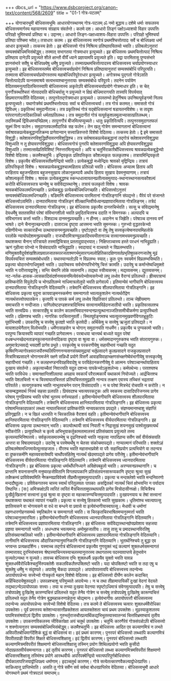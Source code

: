 +++
dbcs_url = "https://www.dsbcproject.org/canon-text/content/568/2609"
title = "01-1 गोत्र-पटलम्"

+++
योगाचारभूमी
बोधिसत्त्वभूमिः
आधारयोगस्थानम्
गोत्र-पटलम्
ॐ नमो बुद्धाय॥ दशेमे धर्माः सफलस्य बोधिसत्त्वमार्गस्य महायानस्य संग्रहाय संवर्तन्ते। कतमे दश। आधारो लिङ्गं पक्षोऽध्याशयो विहार उपपत्तिः परिग्रहो भूमिश्चर्या प्रतिष्ठा च।
उद्दानम्। 
आधारो लिङ्ग-पक्षाध्याशय-विहारा उपपत्तिः। 
परिग्रहो भूमिश्चर्या प्रतिष्ठा पश्चिमा भवेत्॥
तत्राधारः कतमः। इह बोधिसत्त्वस्य स्वगोत्रं प्रथमश्चित्तोत्पादः सर्वे च बोधिपक्ष्या धर्मा आधार इत्युच्यते। तत्कस्य हेतोः। इह बोधिसत्त्वो गोत्रं निश्रित्य प्रतिष्ठापयितव्यो भवति। प्रतिबलोऽनुत्तरां सम्यक्संबोधिमभिसंबोद्धुम्। तस्मात् सभागतया गोत्रमाधार इत्युच्यते। इह बोधिसत्त्वः प्रथमचित्तोत्पादं निश्रित्य प्रतिष्ठाय दानेऽपि प्रयुज्यते शीले क्षान्तौ वीर्यें ध्याने प्रज्ञायामपि प्रयुज्यते इति। यद्वा पारमितासु पुण्यसंभारे ज्ञानसंभारे सर्वेषु च बोधिपक्ष्येषु धर्मेषु प्रयुज्यते। तस्मात्प्रथमचित्तोत्पादस्य बोधिसत्त्वस्य चर्याप्रयोगस्याधार इत्युच्यते। इह बोधिसत्त्वस्तमेव बोधिसत्त्वचर्याप्रयोगं निश्रित्य प्रतिष्ठायानुत्तरां सम्यक्संबोधिं परिपूरयति। तस्मात्स बोधिसत्त्वचर्याप्रयोगस्तस्य महाबोधिपरिपूरेराधार इत्युच्यते। अगोत्रस्थ पुद्गलो गोत्रेऽसति चित्तोत्पादेऽपि यत्नसमाश्रये सत्यभव्यश्चानुत्तरायाः सम्यक्संबोधेः परिपूरये। तदनेन पर्यायेण वेदितव्यमनुत्पादितचित्तस्यापि बोधिसत्त्वस्य अकृतेऽपि बोधिसत्त्वचर्याप्रयोगे गोत्रमाधार इति। स चेत् पुनर्गोत्रस्थश्चित्तं नोत्पादयति बोधिचर्यासु न प्रयुज्यते न क्षिप्रं बोधिमारागयति तास्वपि विपर्ययात् क्षिप्रमारागयतीति वेदितव्यम्। तत्पुनरेतद्गोत्रमाधार इत्युच्यते। उपस्तम्भो हेतुर्निश्रय उपनिषत्पूर्वङ्गमो निलय इत्यप्युच्यते। यथागोत्रमेवं प्रथमश्चित्तोत्पादः सर्वा च बोधिसत्त्वचर्या।
तत्र गोत्रं कतमत्। समासतो गोत्रं द्विविधम्। प्रकृतिस्थं समुदानीतञ्च। तत्र प्रकृतिस्थं गोत्रं यद्बोधिसत्त्वानां षडायतनविशेषः। स तादृशः परंपरागतोऽनादिकालिको धर्मताप्रतिलब्धः। तत्र समुदानीतं गोत्रं यत्पूर्वकुशलमूलाभ्यासात्प्रतिलब्धम्। तदस्मिन्नर्थे द्विविधमप्यभिप्रेतम्। तत्पुनर्गोत्रं बीजमित्यप्युच्यते। धातुः प्रकृतिरित्यपि। तत्पुनरसमुदागतफलं सूक्ष्मं विना फलेन। समुदागतफलमौदारिकं सह फलेन।
तेन खलु गोत्रेण समन्वागतानां बोधिसत्त्वानां सर्वश्रावकप्रत्येकबुद्धानतिक्रम्य प्रागेवान्यान् सत्त्वान्निरुत्तरो विशेषो वेदितव्यः। तत्कस्य हेतोः। द्वे इमे समासतो विशुद्धी। क्लेशावरणविशुद्धिर्ज्ञेयावरणविशुद्धिश्च। तत्र सर्वश्रावकप्रत्येकबुद्धानां तद्गोत्रं क्लेशावरणविशुद्ध्या विशुध्यति न तु ज्ञेयावरणविशुद्ध्या। बोधिसत्त्वगोत्रं पुनरपि क्लेशावरणविशुद्ध्या अपि ज्ञेयावरणविशुद्ध्या विशुध्यति। तस्मात्सर्वप्रतिविशिष्टं निरुत्तरमित्युच्यते।
अपि च चतुर्भिराकारैर्बोधिसत्त्वस्य श्रावकप्रत्येकबुद्धेभ्यो विशेषो वेदितव्यः। कतमैश्चतुर्भिः। इन्द्रियकृतः प्रतिपत्तिकृतः कौशल्यकृतः फलकृतश्च। तत्रायमिन्द्रियकृतो विशेषः। प्रकृत्यैव बोधिसत्त्वस्तीक्ष्णेन्द्रियो भवति। प्रत्येकबुद्धो मध्येन्द्रियः श्रावको मृद्विन्द्रियः। तत्रायं प्रतिपत्तिकृतो विशेषः। श्रावकप्रत्येकबुद्धश्चात्महिताय प्रतिपन्नो भवति। बोधिसत्त्वः अप्यात्म हिताय अपि परहिताय बहुजनहिताय बहुजनसुखाय लोकानुकम्पायै अर्थाय हिताय सुखाय देवमनुष्याणाम्। तत्रायं कौशल्यकृतो विशेषः। श्रावकः प्रत्येकबुद्धश्च स्कन्धधात्वायतनप्रतीत्यसमुत्पाद-स्थानास्थानसत्यकौशल्यं करोति बोधिसत्त्वस्तत्र चान्येषु च सर्वविद्यास्थानेषु। तत्रायं फलकृतो विशेषः। श्रावकः श्रावकबोधिफलमधिगच्छति। प्रत्येकबुद्धः प्रत्येकबोधिमधिगच्छति। बोधिसत्त्वोऽनुत्तरं सम्यक्संबोधिफलमधिगच्छति।
षडिमानि बोधिसत्त्वस्य पारमितानां गोत्रलिङ्गानि संपद्यन्ते। यैरेवं परे संजानते बोधिसत्त्वोऽयमिति। दानपारमिताया गोत्रलिङ्गं शीलक्षान्तिवीर्यध्यानप्रज्ञापारमिताया गोत्रलिङ्गम्। तत्रेदं बोधिसत्त्वस्य दानपारमिताया गोत्रलिङ्गम्। इह बोधिसत्त्वः प्रकृत्यैव दानरुचिर्भवति। सत्सु च संविद्यमानेषु देयधर्मेषु सततसमितं परेषां संविभागशीलो भवति प्रमुदितचित्तश्च ददाति न विमनस्कः। अल्पादपि च संविभागस्य कर्त्ता भवति। विशदञ्च दानमनुप्रयच्छति। न हीनम्। अदानेन च जिह्रेति। परेषाञ्च दानस्य वर्णं भाषते। दाने चैनानुपच्छन्दयति। दातारञ्च दृष्ट्वा आत्तमना भवति सुमनस्कः। गुरुभ्यो वृद्धतरकेभ्यो दक्षिणीयेभ्यः सत्कारार्हेभ्य उत्थायासनमनुप्रयच्छति। पृष्टोऽपृष्टो वा तेषु तेषु सत्त्वकृत्येष्वनपायमिहलोके परलोके न्यायोपदेशमनुप्रयच्छति। राजचौरामित्राण्युदकादिभयभीतानाञ्च सत्त्वानामभयमनुप्रयच्छति। यथाशक्त्या चैनान् परित्रायते तस्माद्विचित्रात् प्रततादुग्राद्भयात्। निक्षिप्तञ्चास्य हस्ते परधनं नाभिद्रुह्यति। ऋणं गृहीत्वा परेभ्यो न विसंवादयति नाभिद्रुह्यति। स्वदायादं न वञ्चयते न विप्रलम्भयति। मणिमुक्तावैदूर्यशंखशिलाप्रवालजातरूपरजताश्मगर्भमुसारगल्वलोहितिकादक्षिणावर्तप्रभृतिषूपकरणजातेषु मूढं विपर्यस्यचित्तं सम्यक्संबोधयति। यथास्यान्यतोऽपि न विप्रलम्भः स्यात्। कुतः पुनः स्वयमेनं विप्रलम्भयिष्यति। प्रकृत्या चोदारभोगाधिमुक्तो भवति। उदारेष्वस्य सर्वभोगपरिभोगेषु चित्तं क्रामति। उदारेषु च कर्मान्तेष्वधिमुक्तो भवति न परीत्तायद्वारेषु। सन्ति चेमानि लोके व्यसनानि। तद्यथा स्त्रीव्यसनम्। मद्यव्यसनम्। द्यूतव्यसनम्। नट-नर्तक-हासक-लासकादिसंदर्शनव्यसनमित्येवंरूपेभ्योव्यसनेभ्यो लघु लध्वेव वैराग्यं प्रतिलभते। ह्रीव्यपत्राप्यं प्राविष्करोति विपुलेऽपि च भोगप्रतिलम्भे नाधिमात्रलोलुपो भवति प्रागेवाल्पे। इतिमान्येवं भागीयानि बोधिसत्त्वस्य दानपारमिताया गोत्रलिङ्गानि वेदितव्यानि।
तत्रेमानि बोधिसत्त्वस्य शीलपारमिताया गोत्रलिङ्गानि। इह बोधिसत्त्वः प्रकृत्या मृदुना कायवाङ्मनस्कर्मणा समन्वागतो भवत्यकुशलेन नात्यर्थरौद्रेण नात्यर्थसत्त्वोपघातकेन। कृत्वापि च पापकं कर्म लघु लध्वेव विप्रतिसारं प्रतिलभते। तञ्च जेह्रीयमाणः समाचरति न नन्दीजातः। पाणिलोष्टदण्डशस्त्रादिभिश्च सत्त्वानामविहेठनजातीयो भवति। प्रकृतिवत्सलश्च भवति सत्त्वप्रियः। सत्कारार्हेषु च कालेन कालमभिवादनवन्दनप्रत्युत्थानाञ्जलिसामीचीकर्मणा प्रत्युपस्थितो भवति। दक्षिणश्च भवति। नागरिकः परचित्तानुवर्ती। स्मितपूर्वङ्गमश्च भवत्युत्तानमुखवर्णविगतभ्रूकुटिः पूर्वाभिभाषी। उपकारिषु च सत्त्वेषु कृतज्ञो भवति कृतवेदी। अर्थिकेषु च सत्त्वेषु ऋजुतां प्रतिपद्यते। न मायाशाठ्येनैतान् विलोभयति। धर्मेणासाहसेन च भोगान् समुदानयति नाधर्मेण। प्रकृत्यैव च पुण्यकामो भवति। परपुण्य क्रियास्वपि व्यापारं गच्छति प्रागेवात्मनः। परबाधया चात्त्यर्थ बाध्यते यदुत परेषां वधबन्धनच्छेदनताडनकुत्सनतर्जनादिकया दृष्ट्वा वा श्रुत्वा वा। धर्मसमादानगुरुकश्च भवति संपरायगुरुकः। अणुमात्रेऽप्यवद्ये भयदर्शी प्रागेव प्रभूते। परकृत्येषु च परकरणीयेषु सहायीभावं गच्छति यदुत कृषिवणिज्यागोरक्ष्यराजपौरुष्यलिपिगणनन्यसनसंख्यामुद्रायां भर्तृप्रसादने कुलप्रसादने राजकुलप्रसादने मित्रामित्रप्रसादने भोगानामर्जने रक्षणे सन्निधौ प्रयोगे विसर्गे आवाहविवाहाभक्षणसंभक्षणेष्वेवंभागीयेषु सत्त्वकृत्येषु सहायीभावं गच्छति। न कलहभण्डनविग्रहविवादेषु च परविहेठनकरणीयेषु ये आत्मनः परेषाञ्चानर्थायाहिताय दुःखाय संवर्तन्ते। अकृत्याच्चैतां निवारयति यदुत दशभ्यः पापकेभ्योऽकुशलेभ्यः। कर्मपथेभ्यः। परवश्यश्च भवति परविधेयः। समानक्षान्तिशीलतया अपहाय स्वकार्यं परैरात्मकार्ये यथाकामं नियोज्यते। आर्द्रचित्तश्च भवति पेशलचित्तो न च चिरमाघातचित्ततां प्रतिघचित्ततामुद्वहति नान्यत्र तत्क्षण एवास्य तच्चित्तं भद्रतायां परिवर्तते। सत्यगुरुकश्च भवति नाभूतवचनेन परान् विसंवादयति। न च परेषां मित्रभेदं रोचयति न करोति।
न चासम्बद्धमपार्थ निरर्थ सहसा प्रलपति। प्रियंवदश्च भवत्यपरकटुकः अपि स्वकस्य दासादिपरिजनस्य प्रागेव परेषाम् गुणप्रियश्च भवति परेषां भूतस्य वर्णस्याहर्ता। इतीमान्येवंभागीयानि बोधिसत्त्वस्य शीलपारमिताया गोत्रलिङ्गानि वेदितव्यानि।
तत्रेमानि बोधिसत्त्वस्य क्षान्तिपारमिताया गोत्रलिङ्गानि। इह बोधिसत्त्वः प्रकृत्या परेषामन्तिकादपकारं लब्ध्वा नाघातचित्ततां प्राविष्करोति नाप्यपकाराय प्रपद्यते। संज्ञप्यमानश्चाशु संज्ञप्तिं प्रतिगृह्णाति। न च खिलं धारयति न चिरकालिकं वैराशयं वहति। इतीमान्येवंभागीयानि बोधिसत्त्वस्य क्षान्तिपारमिताया गोत्रलिङ्गानि वेदितव्यानि।
तत्रेमानि बोधिसत्त्वस्य वीर्यपारमिताया गोत्रलिङ्गानि। इह बोधिसत्त्वः प्रकृत्या उत्थानवान् भवति। काल्योत्थायी सायं निपाती न निद्रासुखं शयनसुखं पार्श्वसुखमत्यर्थं स्वीकरोति। प्रत्युपस्थिते च कृत्ये अभिभूयाकर्तुकामतामालस्यं प्रतिसंख्याय प्रयुज्यते तस्य कृत्यस्याभिनिष्पत्तये। सर्वकृत्यसमारम्भेषु च दृढनिश्चयो भवति नाकृत्वा नापरिप्राप्य सर्वेण सर्वं वीर्यस्रंसयति अन्तरा वा विषादमापद्यते। उदारेषु च परमेष्वर्थेषु न चेतसा संकोचमापद्यते। नाप्यात्मानं परिभवति। शक्तोऽहं प्रतिबलमेषामधिगमायेत्युत्साहजातः। वीरश्च भवति महासभाप्रवेशे वा परैः सहाभिप्रयोग प्रत्यभियोगे वा तदन्यत्र वा दुष्करकर्मणि महाव्यवसायेष्वपि चार्थोपसंहितेषु नात्यर्थं खेदमापद्यते प्रागेव परीत्तेषु। इतीमान्येवंभागीयानि बोधिसत्त्वस्य वीर्यपारमिताया गोत्रलिङ्गानि वेदितव्यानि।
तत्रेमानि बोधिसत्त्वस्य ध्यानपारमिताया गोत्रलिङ्गानि। इह बोधिसत्त्वः प्रकृत्या धर्मार्थोपनिध्याने अविक्षेपबहुलो भवति। अरण्यवनप्रस्थानानि। च प्रान्तानि शयनासनानि मनुष्यरहःसेवितानि विगतपापकानि प्रतिसंलयनसारूप्यकाणि दृष्ट्वा श्रुत्वा सुखं तन्नैष्क्रम्यं प्राविवेक्यमिति नैष्क्रम्यप्राविवेक्ये तीव्रमौत्सुक्यमुत्पादयति। प्रकृत्या च मन्दक्लेशो भवति मन्दनिवरणो मन्ददौष्ठुल्यः। प्रविवेकगतस्य चास्य स्वार्थं परितुलयतः पापकाः असद्वितर्का नात्यर्थं चित्तं क्षोभयन्ति न पर्यादाय तिष्ठन्ति। [सः] अमित्रपक्षेऽपि त्वरितं त्वरितं मैत्रचित्ततामुपस्थापयति प्रागेव मित्रोदासीनपक्षे। विचित्रैश्च दुःखैर्दुःखितानां सत्त्वानां दुःखं श्रुत्वा वा दृष्ट्वा वा महत्कारुण्यचित्तमुत्पादयति। दुःखापनयाय च तेषां सत्त्वानां यथाशक्त्या यथाबलं व्यापारं गच्छति। प्रकृत्या च सत्त्वेषु हितकामो भवति सुखकामः। धृतिमांश्च भवत्यापत्सु ज्ञातिव्यसने वा भोगव्यसने वा वधे वा बन्धने वा प्रवासे वा इत्येवंभागीयास्वापत्सु। मेधावी च धर्माणां ग्रहणधारणोहनसमर्थः स्मृतिबलेन च समन्वागतो भवति। स चिरकृतचिरभाषितमप्यनुस्मर्त्ता भवति परेषाञ्चानुस्मारयिता। इतीमान्येवंभागीयानि बोधिसत्त्वस्य ध्यानपारमिताया गोत्रलिङ्गानि वेदितव्यानि।
तत्रेमानि बोधिसत्त्वस्य प्रज्ञापारमिताया गोत्रलिङ्गानि। इह बोधिसत्त्वः सर्वविद्यास्थानज्ञेयप्रवेशाय सहजया प्रज्ञया समन्वागतो भवति। अधन्धश्च भवत्यमन्दः अमोमुहजातीयः। तासु तासु च प्रमादस्थानविरतिषु प्रतिसंख्यानबलिको भवति। इतीमान्येवंभागीयानि बोधिसत्त्वस्य प्रज्ञापारमिताया गोत्रलिङ्गानि वेदितव्यानि।
तानीमानि बोधिसत्त्वस्य औदारिकाण्यानुमानिकानि गोत्रलिङ्गानि वेदितव्यानि। भूतार्थनिश्चये तु बुद्धा एव भगवन्तः प्रत्यक्षदर्शिनः।
यस्माच्च तद्गोत्रं बोधिसत्त्वानां प्रकृत्यैव गुणयुक्तं भद्रं कल्याणं शुक्लधर्मसमन्वागतं तस्मात्तावद् दुरभिसंभवस्य श्रेष्ठस्याचिन्त्यस्याचलस्यानुत्तरस्य तथागतस्य पदस्यावाप्तये हेतुभावेन युज्यतेऽन्यथा न युज्यते। तावच्च बोधिसत्त्व एभिः शुक्लधर्मैः प्रकृत्यैव युक्तो भवति यावन्न शुक्लधर्मवैरोधिकैश्चतुर्भिरुपक्लेशैः सकलविकलैरुपक्लिष्टो भवति। यदा चोपक्लिष्टो भवति स तदा एषु च शुक्लेषु धर्मेषु न संदृश्यते। अपायेषु चैकदा उपपद्यते। अपायोपपत्तावपि बोधिसत्त्वस्य तदन्येभ्यः अपायोपपन्नेभ्यः सत्त्वेभ्यो गोत्रकृतो महान् विशेषो वेदितव्यः। इह बोधिसत्त्वो दीर्घेण कालेन कदाचित् कर्हिचिदपायेषूपपद्यते। उपपन्नश्चाशु परिमुच्यते अपायेभ्यः। न च तथा तीव्रामापायिकीं दुःखां वेदनां वेदयते तद्यथाऽन्येऽपायोपपन्नाः सत्त्वाः। तया च तन्व्या दुःखया वेदनया स्पृष्टोऽधिमात्रं संवेगमुत्पादयति। तेषु च सत्त्वेषु तत्रोपपन्नेषु दुःखितेषु कारुण्यचित्तं प्रतिलभते यदुत तेनैव गोत्रेण च सत्त्वेषु तत्रोपपन्नेषु दुःखितेषु कारूण्यचित्तं प्रतिलभते यदुत तेनैव गोत्रेण बुद्धमहाकरुणाहेतुना चोद्यमानः। इत्येवंभागीयः अपायोपपत्तौ बोधिसत्त्वस्य तदन्येभ्यः अपायोपपन्नेभ्यः सत्त्वेभ्यो विशेषो वेदितव्यः।
तत्र कतमे ते बोधिसत्त्वस्य चत्वारः शुक्लधर्मवैरोधिका उपक्लेशाः। 
पूर्वं प्रमत्तस्य क्लेशाभ्यासात्तीव्रक्लेशता आयतक्लेशता चायं प्रथम उपक्लेशः। मूढस्याकुशलस्य पापमित्रसंश्रयोऽयं द्वितीय उपक्लेशः। गुरुभर्तृराजचौरप्रत्यर्थिकद्यभिभूतस्यास्वातन्त्र्यं चित्तविभ्रमश्चायं तृतीय उपक्लेशः। उपकरणविकलस्य जीविकापेक्षा अयं चतुर्थ उपक्लेशः।
चतुर्भिः कारणैरेवं गोत्रसंपन्नोऽपि बोधिसत्त्वो न शक्नोत्यनुत्तर सम्यक्संबोधिमभिसंबोद्धुम्। कतमैश्चतुर्भिः। इह बोधिसत्त्वः आदित एव कल्याणमित्रं न लभते अविपरीतबोधिमार्गदैशिकं बुद्धं वा बोधिसत्त्वं वा। इदं प्रथमं कारणम्। पुनरपरं बोधिसत्त्वो लब्ध्वापि कल्याणमित्रं विपरीतग्राही विपरीतं शिक्षते बोधिसत्त्वशिक्षासु। इदं द्वितीयं कारणम्। पुनरपरं बोधिसत्त्वो लब्ध्वापि कल्याणमित्रमविपरीतं शिक्षमाणो बोधिसत्त्वशिक्षासु तस्मिन् प्रयोग शिथिलप्रयोगो भवति कुसीदो नोदग्रप्रततवीर्यसमन्वागतः। इदं तृतीयं कारणम्। पुनरपरं बोधिसत्त्वो लब्ध्वा कल्याणमित्रमविपरीतं शिक्षमाणो बोधिसत्त्वशिक्षासु तस्मिंश्च प्रयोगे आरब्धवीर्यः अपरिपक्वेन्द्रियो भवत्यपरिपूर्णबोधिसंभारः दीर्घकालापरिजयाद्वोधिपक्ष्य धर्माणाम्। इदञ्चतुर्थ कारणम्। गोत्रे सत्येतत्कारणवैकल्याद्वोधेरप्राप्तिः। सान्निध्यात्तु प्राप्तिर्भवति। असति तु गोत्रे सर्वेण सर्व सर्वथा बोधरप्राप्तिरेव वेदितव्या।
बोधिसत्त्वभूमौ आधारे योगस्थाने प्रथमं गोत्रपटलं समाप्तम्॥
